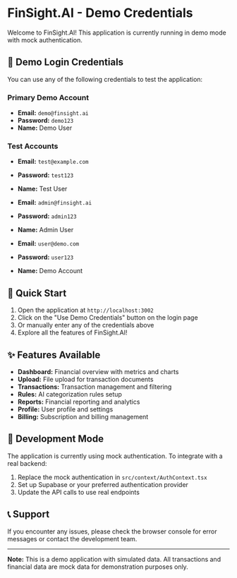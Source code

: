 # FinSight.AI - Demo Credentials

Welcome to FinSight.AI! This application is currently running in demo mode with mock authentication.

## 🔑 Demo Login Credentials

You can use any of the following credentials to test the application:

### Primary Demo Account
- **Email:** `demo@finsight.ai`
- **Password:** `demo123`
- **Name:** Demo User

### Test Accounts
- **Email:** `test@example.com`
- **Password:** `test123`
- **Name:** Test User

- **Email:** `admin@finsight.ai`
- **Password:** `admin123`
- **Name:** Admin User

- **Email:** `user@demo.com`
- **Password:** `user123`
- **Name:** Demo Account

## 🚀 Quick Start

1. Open the application at `http://localhost:3002`
2. Click on the "Use Demo Credentials" button on the login page
3. Or manually enter any of the credentials above
4. Explore all the features of FinSight.AI!

## ✨ Features Available

- **Dashboard:** Financial overview with metrics and charts
- **Upload:** File upload for transaction documents
- **Transactions:** Transaction management and filtering
- **Rules:** AI categorization rules setup
- **Reports:** Financial reporting and analytics
- **Profile:** User profile and settings
- **Billing:** Subscription and billing management

## 🔧 Development Mode

The application is currently using mock authentication. To integrate with a real backend:

1. Replace the mock authentication in `src/context/AuthContext.tsx`
2. Set up Supabase or your preferred authentication provider
3. Update the API calls to use real endpoints

## 📞 Support

If you encounter any issues, please check the browser console for error messages or contact the development team.

---

**Note:** This is a demo application with simulated data. All transactions and financial data are mock data for demonstration purposes only.
